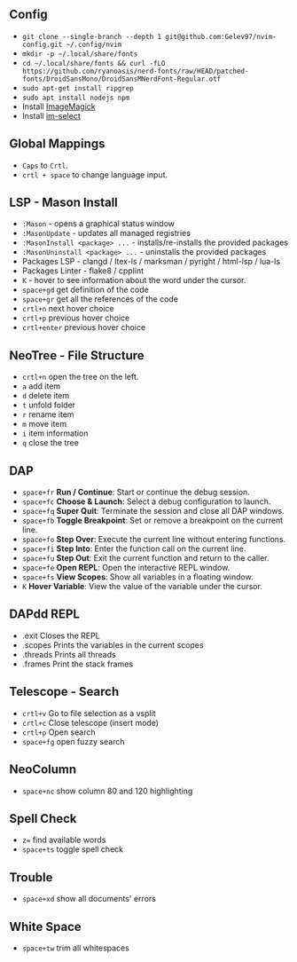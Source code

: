 ## Config
-   `git clone --single-branch --depth 1 git@github.com:Gelev97/nvim-config.git ~/.config/nvim`
-   `mkdir -p ~/.local/share/fonts`
-   `cd ~/.local/share/fonts && curl -fLO https://github.com/ryanoasis/nerd-fonts/raw/HEAD/patched-fonts/DroidSansMono/DroidSansMNerdFont-Regular.otf`
-   `sudo apt-get install ripgrep`
-   `sudo apt install nodejs npm`
-   Install [ImageMagick](https://github.com/3rd/image.nvim) 
-   Install [im-select](https://github.com/daipeihust/im-select)

## Global Mappings
-   `Caps` to `Crtl`.
-   `crtl + space` to change language input.

## LSP - Mason Install
-   `:Mason` - opens a graphical status window
-   `:MasonUpdate` - updates all managed registries
-   `:MasonInstall <package> ...` - installs/re-installs the provided packages
-   `:MasonUninstall <package> ...` - uninstalls the provided packages
-   Packages LSP - clangd / ltex-ls / marksman / pyright / html-lsp / lua-ls
-   Packages Linter - flake8 / cpplint
-   `K` - hover to see information about the word under the cursor.
-   `space+gd` get definition of the code
-   `space+gr` get all the references of the code
-   `crtl+n` next hover choice
-   `crtl+p` previous hover choice
-   `crtl+enter` previous hover choice

## NeoTree - File Structure
-   `crtl+n` open the tree on the left.
-   `a` add item
-   `d` delete item
-   `t` unfold folder
-   `r` rename item
-   `m` move item
-   `i` item information
-   `q` close the tree

## DAP
- `space+fr` **Run / Continue**: Start or continue the debug session.
- `space+fc` **Choose & Launch**: Select a debug configuration to launch.
- `space+fq` **Super Quit**: Terminate the session and close all DAP windows.
- `space+fb` **Toggle Breakpoint**: Set or remove a breakpoint on the current line.
- `space+fo` **Step Over**: Execute the current line without entering functions.
- `space+fi` **Step Into**: Enter the function call on the current line.
- `space+fu` **Step Out**: Exit the current function and return to the caller.
- `space+fe` **Open REPL**: Open the interactive REPL window.
- `space+fs` **View Scopes**: Show all variables in a floating window.
- `K` **Hover Variable**: View the value of the variable under the cursor.

## DAPdd REPL
-  .exit Closes the REPL
- .scopes Prints the variables in the current scopes
- .threads Prints all threads
- .frames Print the stack frames

## Telescope - Search
-   `crtl+v` Go to file selection as a vsplit
-   `crtl+c` Close telescope (insert mode)
-   `crtl+p` Open search
-   `space+fg` open fuzzy search

## NeoColumn
-   `space+nc` show column 80 and 120 highlighting

## Spell Check
-   `z=` find available words
-   `space+ts` toggle spell check

## Trouble
-   `space+xd` show all documents' errors

## White Space
-   `space+tw` trim all whitespaces
